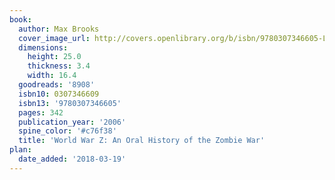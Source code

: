 ```yaml
---
book:
  author: Max Brooks
  cover_image_url: http://covers.openlibrary.org/b/isbn/9780307346605-L.jpg
  dimensions:
    height: 25.0
    thickness: 3.4
    width: 16.4
  goodreads: '8908'
  isbn10: 0307346609
  isbn13: '9780307346605'
  pages: 342
  publication_year: '2006'
  spine_color: '#c76f38'
  title: 'World War Z: An Oral History of the Zombie War'
plan:
  date_added: '2018-03-19'
---
```

